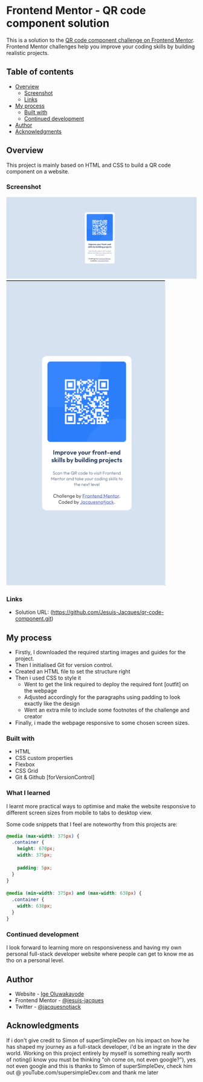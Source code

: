 # Frontend Mentor - QR code component solution

This is a solution to the [QR code component challenge on Frontend Mentor](https://www.frontendmentor.io/challenges/qr-code-component-iux_sIO_H). Frontend Mentor challenges help you improve your coding skills by building realistic projects. 

## Table of contents
- [Overview](#overview)
  - [Screenshot](#screenshot)
  - [Links](#links)
- [My process](#my-process)
  - [Built with](#built-with)
  - [Continued development](#continued-development)
- [Author](#author)
- [Acknowledgments](#acknowledgments)

## Overview

This project is mainly based on HTML and CSS to build a QR code component on a website.

### Screenshot

![](/screenshots/desktop-view.png)
![](/screenshots/mobile-view.png)

### Links

- Solution URL: (https://github.com/Jesuis-Jacques/qr-code-component.git)

## My process

- Firstly, I downloaded the required starting images and guides for the project.
- Then I initialised Git for version control.
- Created an HTML file to set the structure right
- Then i used CSS to style it
  - Went to get the link required to deploy the required font [outfit] on the webpage
  - Adjusted accordingly for the paragraphs using padding to look exactly like the design
  - Went an extra mile to include some footnotes of the challenge and creator
- Finally, i made the webpage responsive to some chosen screen sizes.

### Built with

- HTML
- CSS custom properties
- Flexbox
- CSS Grid
- Git & Github [forVersionControl]

### What I learned

I learnt more practical ways to optimise and make the website responsive to different screen sizes from mobile to tabs to desktop view.

Some code snippets that I feel are noteworthy from this projects are:

```css
@media (max-width: 375px) {
  .container {
    height: 670px;
    width: 375px;

    padding: 5px;
  }
}

@media (min-width: 375px) and (max-width: 638px) {
  .container {
    width: 638px;
  }
}
```

### Continued development

I look forward to learning more on responsiveness and having my own personal full-stack developer website where people can get to know me as tho on a personal level.

## Author

- Website - [Ige Oluwakayode](https://https://github.com/Jesuis-Jacques/)
- Frontend Mentor - [@jesuis-jacques](https://www.frontendmentor.io/profile/Jesuis-Jacques)
- Twitter - [@jacquesnotjack](https://www.twitter.com/jacquesnotjack)

## Acknowledgments

If i don't give credit to Simon of superSimpleDev on his impact on how he has shaped my journey as a full-stack developer, i'd be an ingrate in the dev world. 
Working on this project entirely by myself is something really worth of noting(i know you must be thinking "oh come on, not even google?"), yes not even google and this is thanks to Simon of superSimpleDev, check him out @ youTube.com/supersimpleDev.com and thank me later
